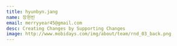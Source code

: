 ```yaml
---
title: hyunbyn.jang
name: 장현빈
email: merryyear45@gmail.com
desc: Creating Changes by Supporting Changes
image: http://www.mobidays.com/img/about/team/rnd_03_back.png
---
```

